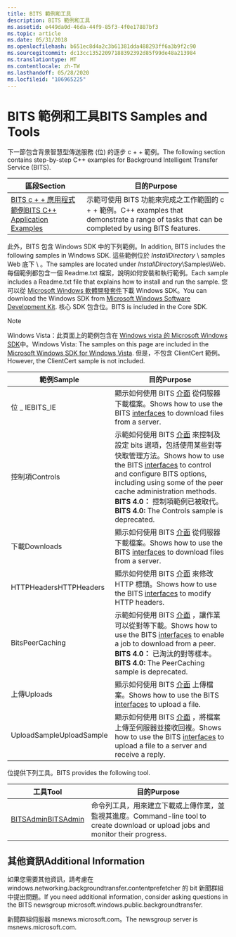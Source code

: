 ```yaml
---
title: BITS 範例和工具
description: BITS 範例和工具
ms.assetid: e449da0d-46da-44f9-85f3-4f0e17887bf3
ms.topic: article
ms.date: 05/31/2018
ms.openlocfilehash: b651ec8d4a2c3b61381dda488293ff6a3b9f2c90
ms.sourcegitcommit: dc13cc13522097188392392d85f99de48a213984
ms.translationtype: MT
ms.contentlocale: zh-TW
ms.lasthandoff: 05/28/2020
ms.locfileid: "106965225"
---
```

# <a name="bits-samples-and-tools"></a><span data-ttu-id="181e6-103">BITS 範例和工具</span><span class="sxs-lookup"><span data-stu-id="181e6-103">BITS Samples and Tools</span></span>

<span data-ttu-id="181e6-104">下一節包含背景智慧型傳送服務 (位) 的逐步 c + + 範例。</span><span class="sxs-lookup"><span data-stu-id="181e6-104">The following section contains step-by-step C++ examples for Background Intelligent Transfer Service (BITS).</span></span>



| <span data-ttu-id="181e6-105">區段</span><span class="sxs-lookup"><span data-stu-id="181e6-105">Section</span></span>                                                            | <span data-ttu-id="181e6-106">目的</span><span class="sxs-lookup"><span data-stu-id="181e6-106">Purpose</span></span>                                                                                      |
|--------------------------------------------------------------------|----------------------------------------------------------------------------------------------|
| [<span data-ttu-id="181e6-107">BITS c + + 應用程式範例</span><span class="sxs-lookup"><span data-stu-id="181e6-107">BITS C++ Application Examples</span></span>](bits-c---application-examples.md) | <span data-ttu-id="181e6-108">示範可使用 BITS 功能來完成之工作範圍的 c + + 範例。</span><span class="sxs-lookup"><span data-stu-id="181e6-108">C++ examples that demonstrate a range of tasks that can be completed by using BITS features.</span></span> |



 

<span data-ttu-id="181e6-109">此外，BITS 包含 Windows SDK 中的下列範例。</span><span class="sxs-lookup"><span data-stu-id="181e6-109">In addition, BITS includes the following samples in Windows SDK.</span></span> <span data-ttu-id="181e6-110">這些範例位於 *InstallDirectory* \\ samples Web 底下 \\ 。</span><span class="sxs-lookup"><span data-stu-id="181e6-110">The samples are located under *InstallDirectory*\\Samples\\Web.</span></span> <span data-ttu-id="181e6-111">每個範例都包含一個 Readme.txt 檔案，說明如何安裝和執行範例。</span><span class="sxs-lookup"><span data-stu-id="181e6-111">Each sample includes a Readme.txt file that explains how to install and run the sample.</span></span> <span data-ttu-id="181e6-112">您可以從 [Microsoft Windows 軟體開發套件](https://msdn.microsoft.com/windowsserver/bb980924.aspx)下載 Windows SDK。</span><span class="sxs-lookup"><span data-stu-id="181e6-112">You can download the Windows SDK from [Microsoft Windows Software Development Kit](https://msdn.microsoft.com/windowsserver/bb980924.aspx).</span></span> <span data-ttu-id="181e6-113">核心 SDK 包含位。</span><span class="sxs-lookup"><span data-stu-id="181e6-113">BITS is included in the Core SDK.</span></span>

> [!Note]  
> <span data-ttu-id="181e6-114">Windows Vista：此頁面上的範例包含在 [Windows vista 的 Microsoft Windows SDK](https://www.microsoft.com/download/details.aspx?id=30998)中。</span><span class="sxs-lookup"><span data-stu-id="181e6-114">Windows Vista: The samples on this page are included in the [Microsoft Windows SDK for Windows Vista](https://www.microsoft.com/download/details.aspx?id=30998).</span></span> <span data-ttu-id="181e6-115">但是，不包含 ClientCert 範例。</span><span class="sxs-lookup"><span data-stu-id="181e6-115">However, the ClientCert sample is not included.</span></span>

 



| <span data-ttu-id="181e6-116">範例</span><span class="sxs-lookup"><span data-stu-id="181e6-116">Sample</span></span>       | <span data-ttu-id="181e6-117">目的</span><span class="sxs-lookup"><span data-stu-id="181e6-117">Purpose</span></span>                                                                                                                                                                                                                                  |
|--------------|------------------------------------------------------------------------------------------------------------------------------------------------------------------------------------------------------------------------------------------|
| <span data-ttu-id="181e6-118">位 \_ IE</span><span class="sxs-lookup"><span data-stu-id="181e6-118">BITS\_IE</span></span>     | <span data-ttu-id="181e6-119">顯示如何使用 BITS [介面](bits-interfaces.md) 從伺服器下載檔案。</span><span class="sxs-lookup"><span data-stu-id="181e6-119">Shows how to use the BITS [interfaces](bits-interfaces.md) to download files from a server.</span></span>                                                                                                                                             |
| <span data-ttu-id="181e6-120">控制項</span><span class="sxs-lookup"><span data-stu-id="181e6-120">Controls</span></span>     | <span data-ttu-id="181e6-121">示範如何使用 BITS [介面](bits-interfaces.md) 來控制及設定 bits 選項，包括使用某些對等快取管理方法。</span><span class="sxs-lookup"><span data-stu-id="181e6-121">Shows how to use the BITS [interfaces](bits-interfaces.md) to control and configure BITS options, including using some of the peer cache administration methods.</span></span><br/> <span data-ttu-id="181e6-122">**BITS 4.0：** 控制項範例已被取代。</span><span class="sxs-lookup"><span data-stu-id="181e6-122">**BITS 4.0:** The Controls sample is deprecated.</span></span><br/> |
| <span data-ttu-id="181e6-123">下載</span><span class="sxs-lookup"><span data-stu-id="181e6-123">Downloads</span></span>    | <span data-ttu-id="181e6-124">顯示如何使用 BITS [介面](bits-interfaces.md) 從伺服器下載檔案。</span><span class="sxs-lookup"><span data-stu-id="181e6-124">Shows how to use the BITS [interfaces](bits-interfaces.md) to download files from a server.</span></span>                                                                                                                                             |
| <span data-ttu-id="181e6-125">HTTPHeaders</span><span class="sxs-lookup"><span data-stu-id="181e6-125">HTTPHeaders</span></span>  | <span data-ttu-id="181e6-126">顯示如何使用 BITS [介面](bits-interfaces.md) 來修改 HTTP 標頭。</span><span class="sxs-lookup"><span data-stu-id="181e6-126">Shows how to use the BITS [interfaces](bits-interfaces.md) to modify HTTP headers.</span></span>                                                                                                                                                      |
| <span data-ttu-id="181e6-127">Bits</span><span class="sxs-lookup"><span data-stu-id="181e6-127">PeerCaching</span></span>  | <span data-ttu-id="181e6-128">示範如何使用 BITS [介面](bits-interfaces.md) ，讓作業可以從對等下載。</span><span class="sxs-lookup"><span data-stu-id="181e6-128">Shows how to use the BITS [interfaces](bits-interfaces.md) to enable a job to download from a peer.</span></span><br/> <span data-ttu-id="181e6-129">**BITS 4.0：** 已淘汰的對等樣本。</span><span class="sxs-lookup"><span data-stu-id="181e6-129">**BITS 4.0:** The PeerCaching sample is deprecated.</span></span><br/>                                                           |
| <span data-ttu-id="181e6-130">上傳</span><span class="sxs-lookup"><span data-stu-id="181e6-130">Uploads</span></span>      | <span data-ttu-id="181e6-131">顯示如何使用 BITS [介面](bits-interfaces.md) 上傳檔案。</span><span class="sxs-lookup"><span data-stu-id="181e6-131">Shows how to use the BITS [interfaces](bits-interfaces.md) to upload a file.</span></span>                                                                                                                                                            |
| <span data-ttu-id="181e6-132">UploadSample</span><span class="sxs-lookup"><span data-stu-id="181e6-132">UploadSample</span></span> | <span data-ttu-id="181e6-133">顯示如何使用 BITS [介面](bits-interfaces.md) ，將檔案上傳至伺服器並接收回複。</span><span class="sxs-lookup"><span data-stu-id="181e6-133">Shows how to use the BITS [interfaces](bits-interfaces.md) to upload a file to a server and receive a reply.</span></span>                                                                                                                            |



 

<span data-ttu-id="181e6-134">位提供下列工具。</span><span class="sxs-lookup"><span data-stu-id="181e6-134">BITS provides the following tool.</span></span>



| <span data-ttu-id="181e6-135">工具</span><span class="sxs-lookup"><span data-stu-id="181e6-135">Tool</span></span>                            | <span data-ttu-id="181e6-136">目的</span><span class="sxs-lookup"><span data-stu-id="181e6-136">Purpose</span></span>                                                                         |
|---------------------------------|---------------------------------------------------------------------------------|
| [<span data-ttu-id="181e6-137">BITSAdmin</span><span class="sxs-lookup"><span data-stu-id="181e6-137">BITSAdmin</span></span>](bitsadmin-tool.md) | <span data-ttu-id="181e6-138">命令列工具，用來建立下載或上傳作業，並監視其進度。</span><span class="sxs-lookup"><span data-stu-id="181e6-138">Command-line tool to create download or upload jobs and monitor their progress.</span></span> |



 

## <a name="additional-information"></a><span data-ttu-id="181e6-139">其他資訊</span><span class="sxs-lookup"><span data-stu-id="181e6-139">Additional Information</span></span>

<span data-ttu-id="181e6-140">如果您需要其他資訊，請考慮在 windows.networking.backgroundtransfer.contentprefetcher 的 bit 新聞群組中提出問題。</span><span class="sxs-lookup"><span data-stu-id="181e6-140">If you need additional information, consider asking questions in the BITS newsgroup microsoft.windows.public.backgroundtransfer.</span></span>

<span data-ttu-id="181e6-141">新聞群組伺服器 msnews.microsoft.com。</span><span class="sxs-lookup"><span data-stu-id="181e6-141">The newsgroup server is msnews.microsoft.com.</span></span>

 

 





